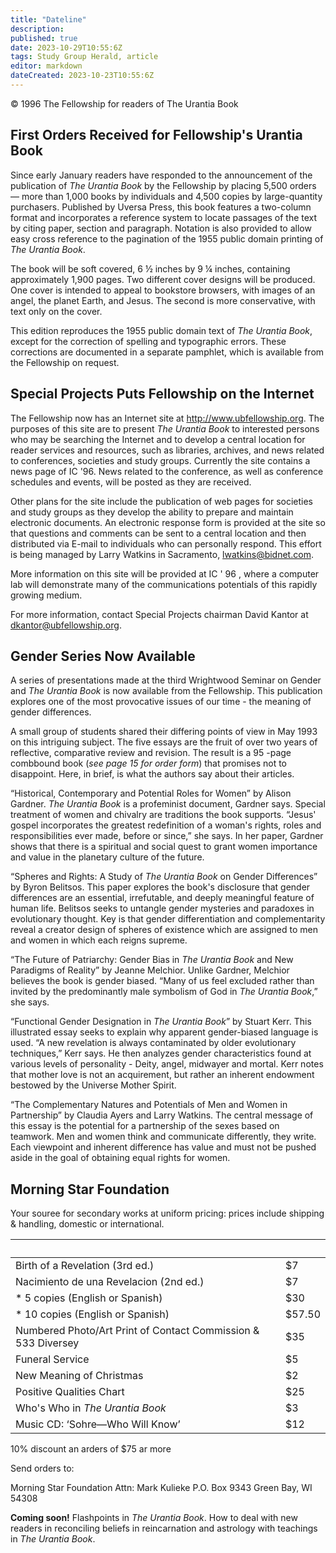 ```yaml
---
title: "Dateline"
description: 
published: true
date: 2023-10-29T10:55:6Z
tags: Study Group Herald, article
editor: markdown
dateCreated: 2023-10-23T10:55:6Z
---
```


<p class="v-card v-sheet theme--light gray lighten-3 px-2">© 1996 The Fellowship for readers of The Urantia Book</p>

## First Orders Received for Fellowship's Urantia Book

Since early January readers have responded to the announcement of the publication of _The Urantia Book_ by the Fellowship by placing 5,500 orders — more than 1,000 books by individuals and 4,500 copies by large-quantity purchasers. Published by Uversa Press, this book features a two-column format and incorporates a reference system to locate passages of the text by citing paper, section and paragraph. Notation is also provided to allow easy cross reference to the pagination of the 1955 public domain printing of _The Urantia Book_.

The book will be soft covered, 6 &frac12; inches by 9 &frac14; inches, containing approximately 1,900 pages. Two different cover designs will be produced. One cover is intended to appeal to bookstore browsers, with images of an angel, the planet Earth, and Jesus. The second is more conservative, with text only on the cover.

This edition reproduces the 1955 public domain text of _The Urantia Book_, except for the correction of spelling and typographic errors. These corrections are documented in a separate pamphlet, which is available from the Fellowship on request.

## Special Projects Puts Fellowship on the Internet

The Fellowship now has an Internet site at http://www.ubfellowship.org. The purposes of this site are to present _The Urantia Book_ to interested persons who may be searching the Internet and to develop a central location for reader services and resources, such as libraries, archives, and news related to conferences, societies and study groups. Currently the site contains a news page of IC '96. News related to the conference, as well as conference schedules and events, will be posted as they are received.

Other plans for the site include the publication of web pages for societies and study groups as they develop the ability to prepare and maintain electronic documents. An electronic response form is provided at the site so that questions and comments can be sent to a central location and then distributed via E-mail to individuals who can personally respond. This effort is being managed by Larry Watkins in Sacramento, lwatkins@bidnet.com.

More information on this site will be provided at IC ' 96 , where a computer lab will demonstrate many of the communications potentials of this rapidly growing medium.

For more information, contact Special Projects chairman David Kantor at dkantor@ubfellowship.org.

## Gender Series Now Available

A series of presentations made at the third Wrightwood Seminar on Gender and _The Urantia Book_ is now available from the Fellowship. This publication explores one of the most provocative issues of our time - the meaning of gender differences.

A small group of students shared their differing points of view in May 1993 on this intriguing subject. The five essays are the fruit of over two years of reflective, comparative review and revision. The result is a 95 -page combbound book (_see page 15 for order form_) that promises not to disappoint. Here, in brief, is what the authors say about their articles.

“Historical, Contemporary and Potential Roles for Women” by Alison Gardner. _The Urantia Book_ is a profeminist document, Gardner says. Special treatment of women and chivalry are traditions the book supports. “Jesus' gospel incorporates the greatest redefinition of a woman's rights, roles and responsibilities ever made, before or since,” she says. In her paper, Gardner shows that there is a spiritual and social quest to grant women importance and value in the planetary culture of the future.

“Spheres and Rights: A Study of _The Urantia Book_ on Gender Differences” by Byron Belitsos. This paper explores the book's disclosure that gender differences are an essential, irrefutable, and deeply meaningful feature of human life. Belitsos seeks to untangle gender mysteries and paradoxes in evolutionary thought. Key is that gender differentiation and complementarity reveal a creator design of spheres of existence which are assigned to men and women in which each reigns supreme.

“The Future of Patriarchy: Gender Bias in _The Urantia Book_ and New Paradigms of Reality” by Jeanne Melchior. Unlike Gardner, Melchior believes the book is gender biased. “Many of us feel excluded rather than invited by the predominantly male symbolism of God in _The Urantia Book_,” she says.

“Functional Gender Designation in _The Urantia Book_” by Stuart Kerr. This illustrated essay seeks to explain why apparent gender-biased language is used. “A new revelation is always contaminated by older evolutionary techniques,” Kerr says. He then analyzes gender characteristics found at various levels of personality - Deity, angel, midwayer and mortal. Kerr notes that mother love is not an acquirement, but rather an inherent endowment bestowed by the Universe Mother Spirit.

“The Complementary Natures and Potentials of Men and Women in Partnership” by Claudia Ayers and Larry Watkins. The central message of this essay is the potential for a partnership of the sexes based on teamwork. Men and women think and communicate differently, they write. Each viewpoint and inherent difference has value and must not be pushed aside in the goal of obtaining equal rights for women.

## Morning Star Foundation

Your souree for secondary works at uniform pricing: prices include shipping \& handling, domestic or international.

&nbsp; | &nbsp;
--- | ---
Birth of a Revelation (3rd ed.) | \$7
Nacimiento de una Revelacion (2nd ed.) | \$7
\* 5 copies (English or Spanish) | \$30
\* 10 copies (English or Spanish) | \$57.50
Numbered Photo/Art Print of Contact Commission \& 533 Diversey | \$35
Funeral Service | \$5
New Meaning of Christmas | \$2
Positive Qualities Chart | \$25
Who's Who in _The Urantia Book_ | \$3
Music CD: ‘Sohre—Who Will Know’ | \$12

10\% discount an arders of $\$ 75$ ar more

Send orders to:

Morning Star Foundation
Attn: Mark Kulieke
P.O. Box 9343
Green Bay, WI 54308

**Coming soon!** Flashpoints in _The Urantia Book_. How to deal with new readers in reconciling beliefs in reincarnation and astrology with teachings in _The Urantia Book_.